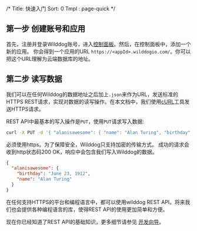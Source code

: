 /*
Title: 快速入门
Sort: 0
Tmpl : page-quick
*/

## 第一步 创建账号和应用

首先，注册并登录Wilddog账号，进入[控制面板](https://www.wilddog.com/dashboard)。然后，在控制面板中，添加一个新的应用。
你会得到一个应用的URL `https://<appId>.wilddogio.com/`。你可以把这个URL理解为云端数据库的地址。

## 第二步 读写数据

我们可以在任何Wilddog的数据地址之后加上`.json`来作为URL，发送标准的HTTPS REST请求，实现对数据的读写操作。在本文档中，我们使用[cURL](https://en.wikipedia.org/wiki/CURL)工具发送HTTPS请求。

REST API中最基本的写入操作是`PUT`，使用`PUT`请求写入数据:

``` sh
curl -X PUT -d '{ "alanisawesome": { "name": "Alan Turing", "birthday": "June 23, 1912" } }' 'https://docs-examples.wilddogio.com/rest/quickstart/users.json'

```

必须使用https。为了保障安全，Wilddog只支持加密的传输方式。
成功的请求会收到http状态码200 OK，响应中会包含我们写入Wilddog的数据。

```json
{
  "alanisawesome": {
    "birthday": "June 23, 1912",
    "name": "Alan Turing"
  }
}
```

在任何支持HTTPS的平台和编程语言中，都可以使用wilddog REST API。将来我们也会提供各种编程语言的库，使得REST API的使用更加简单和方便。

现在你已经知道了REST API的基础知识，更多细节请参见 [开发向导](guide)。

